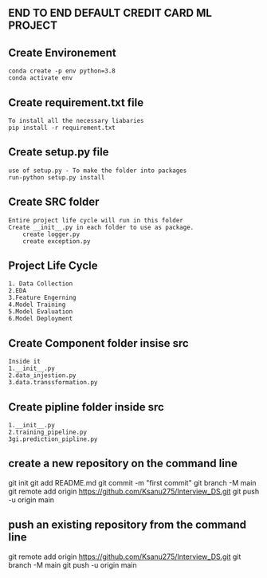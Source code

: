 ## END TO END DEFAULT CREDIT CARD ML PROJECT ##

## Create Environement
    conda create -p env python=3.8
    conda activate env
## Create requirement.txt file
    To install all the necessary liabaries
    pip install -r requirement.txt
## Create setup.py file
    use of setup.py - To make the folder into packages
    run-python setup.py install
## Create SRC folder 
    Entire project life cycle will run in this folder
    Create __init__.py in each folder to use as package.
        create logger.py
        create exception.py

## Project Life Cycle
    1. Data Collection
    2.EDA
    3.Feature Engerning
    4.Model Training
    5.Model Evaluation
    6.Model Deployment
## Create Component folder insise src
    Inside it
    1.__init__.py
    2.data_injestion.py
    3.data.transsformation.py
## Create pipline folder inside src
    1.__init__.py
    2.training_pipeline.py
    3gi.prediction_pipline.py
## create a new repository on the command line

git init
git add README.md
git commit -m "first commit"
git branch -M main
git remote add origin https://github.com/Ksanu275/Interview_DS.git
git push -u origin main

## push an existing repository from the command line
git remote add origin https://github.com/Ksanu275/Interview_DS.git
git branch -M main
git push -u origin main
